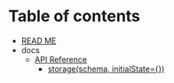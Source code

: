 # Table of contents

* [READ ME](README.md)
* docs
  * [API Reference](docs/api/README.md)
    * [storage\(schema, initialState={}\)](docs/api/storage.md)

